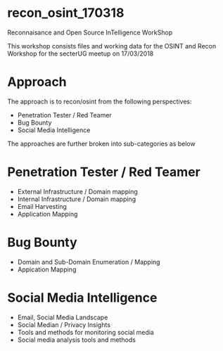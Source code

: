 # recon_osint_170318
Reconnaisance and Open Source InTelligence WorkShop

This workshop consists files and working data for the OSINT and Recon Workshop for the secterUG meetup on 17/03/2018

# Approach

The approach is to recon/osint from the following perspectives:

* Penetration Tester / Red Teamer
* Bug Bounty 
* Social Media Intelligence

The approaches are further broken into sub-categories as below

# Penetration Tester / Red Teamer 
 * External Infrastructure / Domain mapping
 * Internal Infrastructure / Domain mapping
 * Email Harvesting
 * Application Mapping

# Bug Bounty
 * Domain and Sub-Domain Enumeration / Mapping
 * Appication Mapping
 
# Social Media Intelligence
 * Email, Social Media Landscape
 * Social Median / Privacy Insights
 * Tools and methods for monitoring social media
 * Social media analysis tools and methods
